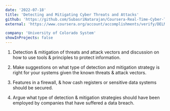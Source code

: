 ```yaml
---
date: '2022-07-18'
title: 'Detecting and Mitigating Cyber Threats and Attacks'
github: 'https://github.com/SubasriNatarajan/Coursera-Real-Time-Cyber-Threat-Detection-and-Mitigation-Solution'
external: 'https://www.coursera.org/account/accomplishments/verify/DELMF9ZG98Z3'

company: 'University of Colorado System'
showInProjects: false
---
```


1. Detection & mitigation of threats and attack vectors and discussion on how to use tools & principles to protect information.

2. Make suggestions on what type of detection and mitigation strategy is right for your systems given the known threats & attack vectors.

3. Features in a firewall, & how cash registers or sensitive data systems should be secured.

4. Argue what type of detection & mitigation strategies should have been employed by companies that have suffered a data breach.

